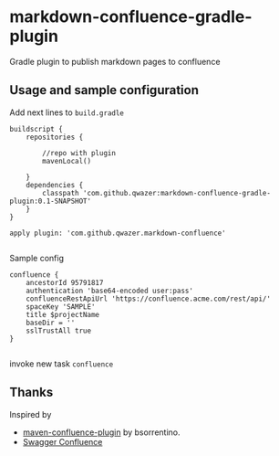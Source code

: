 # markdown-confluence-gradle-plugin
Gradle plugin to publish markdown pages to confluence 

## Usage and sample configuration

Add next lines to ``build.gradle`` 

````
buildscript {
    repositories {
     
        //repo with plugin
        mavenLocal()

    }
    dependencies {
        classpath 'com.github.qwazer:markdown-confluence-gradle-plugin:0.1-SNAPSHOT'
    }
}

apply plugin: 'com.github.qwazer.markdown-confluence'


````

Sample config

````
confluence {
    ancestorId 95791817
    authentication 'base64-encoded user:pass'
    confluenceRestApiUrl 'https://confluence.acme.com/rest/api/'
    spaceKey 'SAMPLE'
    title $projectName
    baseDir = ''
    sslTrustAll true
}


````



invoke new task ``confluence``



## Thanks

Inspired by
  * [maven-confluence-plugin](https://github.com/bsorrentino/maven-confluence-plugin)
by bsorrentino.
  * [Swagger Confluence](https://gitlab.slkdev.net/starlightknight/swagger-confluence)





